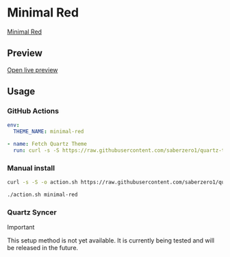 # Minimal Red

[Minimal Red](https://github.com/AfonsoMiranda02)

## Preview

[Open live preview](https://quartz-themes.github.io/minimal-red/)

## Usage

### GitHub Actions

```yaml
env:
  THEME_NAME: minimal-red
```

```yaml
- name: Fetch Quartz Theme
  run: curl -s -S https://raw.githubusercontent.com/saberzero1/quartz-themes/master/action.sh | bash -s -- $THEME_NAME
```

### Manual install

```bash
curl -s -S -o action.sh https://raw.githubusercontent.com/saberzero1/quartz-themes/master/action.sh

./action.sh minimal-red
```

### Quartz Syncer

> [!IMPORTANT]
> This setup method is not yet available. It is currently being tested and will be released in the future.
